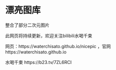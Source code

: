 <h1>漂亮图库</h1>
<p>整合了部分二次元图片</p>
<p>此网页将持续更新，欢迎关注bilibili水喝千束
<p>网页：https://waterchisato.github.io/nicepic  ，官网 https://waterchisato.github.io  </p>
<p>水喝千束 https://b23.tv/7ZL6RCI</p>
